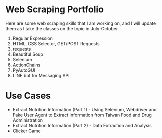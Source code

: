 # Web Scraping Portfolio
Here are some web scraping skills that I am working on, and I will update them as I take the classes on the topic in July-October.
1. Regular Expression
2. HTML, CSS Selector, GET/POST Requests
3. requests
4. Beautiful Soup
5. Selenium
6. ActionChains
7. PyAutoGUI
8. LINE bot for Messaging API

# Use Cases
- Extract Nutrition Information (Part 1) - Using Selenium, Webdriver and Fake User Agent to Extract Information from Taiwan Food and Drug Administration
- Extract Nutrition Information (Part 2) - Data Extraction and Analysis
- Clicker Game
